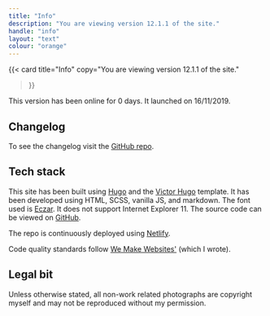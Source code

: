 ```yaml
---
title: "Info"
description: "You are viewing version 12.1.1 of the site."
handle: "info"
layout: "text"
colour: "orange"
---
```


{{<
  card
  title="Info"
  copy="You are viewing version 12.1.1 of the site."
>}}

This version has been online for <span data-launch="2019-11-16" js-counter="number">0</span> <span js-counter="days">days</span>. It launched on 16/11/2019.

## Changelog

To see the changelog visit the [GitHub repo](https://github.com/csbrightside/craigbaldwin.com/blob/master/CHANGELOG.md).

## Tech stack

This site has been built using [Hugo](https://gohugo.io/) and the [Victor Hugo](https://github.com/netlify-templates/victor-hugo) template. It has been developed using HTML, SCSS, vanilla JS, and markdown. The font used is [Eczar](https://fonts.google.com/specimen/Eczar). It does not support Internet Explorer 11. The source code can be viewed on [GitHub](https://github.com/csbrightside/craigbaldwin.com).

The repo is continuously deployed using [Netlify](https://www.netlify.com/).

Code quality standards follow [We Make Websites'](https://github.com/we-make-websites/wmw-coding-guidelines) (which I wrote).

## Legal bit

Unless otherwise stated, all non-work related photographs are copyright myself and may not be reproduced without my permission.
